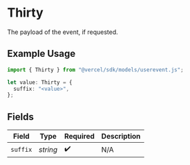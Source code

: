 # Thirty

The payload of the event, if requested.

## Example Usage

```typescript
import { Thirty } from "@vercel/sdk/models/userevent.js";

let value: Thirty = {
  suffix: "<value>",
};
```

## Fields

| Field              | Type               | Required           | Description        |
| ------------------ | ------------------ | ------------------ | ------------------ |
| `suffix`           | *string*           | :heavy_check_mark: | N/A                |